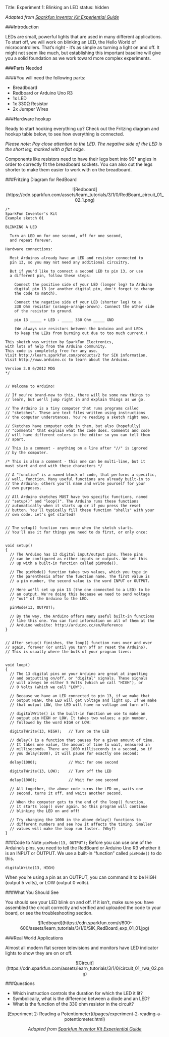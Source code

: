 Title: Experiment 1: Blinking an LED
status: hidden

*Adapted from [Sparkfun Inventor Kit Experiential Guide](https://learn.sparkfun.com/tutorials/sik-experiment-guide-for-arduino---v32?_ga=1.62774956.1058471170.1443294570)*

###Introduction

LEDs are small, powerful lights that are used in many different applications. To start off, we will work on blinking an LED, the Hello World of microcontrollers. That’s right - it’s as simple as turning a light on and off. It might not seem like much, but establishing this important baseline will give you a solid foundation as we work toward more complex experiments.

###Parts Needed

####You will need the following parts:

* Breadboard
* Redboard or Arduino Uno R3
* 1x LED
* 1x 330Ω Resistor
* 2x Jumper Wires

###Hardware hookup

Ready to start hooking everything up? Check out the Fritzing diagram and hookup table below, to see how everything is connected.

*Please note: Pay close attention to the LED. The negative side of the LED is the short leg, marked with a flat edge.*

Components like resistors need to have their legs bent into 90° angles in order to correctly fit the breadboard sockets. You can also cut the legs shorter to make them easier to work with on the breadboard.

###Fritzing Diagram for RedBoard

<center>
![Redboard](https://cdn.sparkfun.com/assets/learn_tutorials/3/1/0/RedBoard_circuit_01_02_1.png)
</center>


```
/*
SparkFun Inventor's Kit
Example sketch 01

BLINKING A LED

  Turn an LED on for one second, off for one second,
  and repeat forever.

Hardware connections:

  Most Arduinos already have an LED and resistor connected to
  pin 13, so you may not need any additional circuitry.

  But if you'd like to connect a second LED to pin 13, or use
  a different pin, follow these steps:

    Connect the positive side of your LED (longer leg) to Arduino
    digital pin 13 (or another digital pin, don't forget to change
    the code to match).
  
    Connect the negative side of your LED (shorter leg) to a 
    330 Ohm resistor (orange-orange-brown). Connect the other side
    of the resistor to ground.

    pin 13 _____ + LED - _____ 330 Ohm _____ GND
	
    (We always use resistors between the Arduino and and LEDs
    to keep the LEDs from burning out due to too much current.)

This sketch was written by SparkFun Electronics,
with lots of help from the Arduino community.
This code is completely free for any use.
Visit http://learn.sparkfun.com/products/2 for SIK information.
Visit http://www.arduino.cc to learn about the Arduino.

Version 2.0 6/2012 MDG
*/


// Welcome to Arduino!

// If you're brand-new to this, there will be some new things to
// learn, but we'll jump right in and explain things as we go.

// The Arduino is a tiny computer that runs programs called
// "sketches". These are text files written using instructions
// the computer understances. You're reading a sketch right now.

// Sketches have computer code in them, but also (hopefully)
// "comments" that explain what the code does. Comments and code
// will have different colors in the editor so you can tell them
// apart.

// This is a comment - anything on a line after "//" is ignored
// by the computer.

/* This is also a comment - this one can be multi-line, but it
must start and end with these characters */

// A "function" is a named block of code, that performs a specific,
// well, function. Many useful functions are already built-in to
// the Arduino; others you'll name and write yourself for your
// own purposes.

// All Arduino sketches MUST have two specific functions, named
// "setup()" and "loop()". The Arduino runs these functions
// automatically when it starts up or if you press the reset
// button. You'll typically fill these function "shells" with your
// own code. Let's get started!


// The setup() function runs once when the sketch starts.
// You'll use it for things you need to do first, or only once:


void setup()
{
  // The Arduino has 13 digital input/output pins. These pins
  // can be configured as either inputs or outputs. We set this
  // up with a built-in function called pinMode().

  // The pinMode() function takes two values, which you type in
  // the parenthesis after the function name. The first value is
  // a pin number, the second value is the word INPUT or OUTPUT.
  
  // Here we'll set up pin 13 (the one connected to a LED) to be
  // an output. We're doing this because we need to send voltage
  // "out" of the Arduino to the LED.

  pinMode(13, OUTPUT);

  // By the way, the Arduino offers many useful built-in functions
  // like this one. You can find information on all of them at the
  // Arduino website: http://arduino.cc/en/Reference
}


// After setup() finishes, the loop() function runs over and over
// again, forever (or until you turn off or reset the Arduino).
// This is usually where the bulk of your program lives:


void loop()
{
  // The 13 digital pins on your Arduino are great at inputting
  // and outputting on/off, or "digital" signals. These signals
  // will always be either 5 Volts (which we call "HIGH"), or
  // 0 Volts (which we call "LOW").

  // Because we have an LED connected to pin 13, if we make that
  // output HIGH, the LED will get voltage and light up. If we make
  // that output LOW, the LED will have no voltage and turn off.

  // digitalWrite() is the built-in function we use to make an
  // output pin HIGH or LOW. It takes two values; a pin number,
  // followed by the word HIGH or LOW:

  digitalWrite(13, HIGH);   // Turn on the LED

  // delay() is a function that pauses for a given amount of time.
  // It takes one value, the amount of time to wait, measured in
  // milliseconds. There are 1000 milliseconds in a second, so if
  // you delay(1000), it will pause for exactly one second:
  
  delay(1000);              // Wait for one second
  
  digitalWrite(13, LOW);    // Turn off the LED
  
  delay(1000);              // Wait for one second

  // All together, the above code turns the LED on, waits one
  // second, turns it off, and waits another second.

  // When the computer gets to the end of the loop() function,
  // it starts loop() over again. So this program will continue
  // blinking the LED on and off!

  // Try changing the 1000 in the above delay() functions to
  // different numbers and see how it affects the timing. Smaller
  // values will make the loop run faster. (Why?)
}
```

###Code to Note</h3>
```pinMode(13, OUTPUT);```
Before you can use one of the Arduino’s pins, you need to tell the RedBoard or Arduino Uno R3 whether it is an INPUT or OUTPUT. We use a built-in “function” called ```pinMode()``` to do this.

```digitalWrite(13, HIGH)```

When you’re using a pin as an OUTPUT, you can command it to be HIGH (output 5 volts), or LOW (output 0 volts).

###What You Should See

You should see your LED blink on and off. If it isn’t, make sure you have assembled the circuit correctly and verified and uploaded the code to your board, or see the troubleshooting section.

<center>
![Redboard](https://cdn.sparkfun.com/r/600-600/assets/learn_tutorials/3/1/0/SIK_RedBoard_exp_01_01.jpg)
</center>

###Real World Applications

Almost all modern flat screen televisions and monitors have LED indicator lights to show they are on or off.

<center>
![Circuit](https://cdn.sparkfun.com/assets/learn_tutorials/3/1/0/circuit_01_rwa_02.png)
</center>

###Questions

* Which instruction controls the duration for which the LED it lit?
* Symbolically, what is the difference between a diode and an LED?
* What is the function of the 330 ohm resistor in the circuit?

<center>
[Experiment 2: Reading a Potentiometer](/pages/experiment-2-reading-a-potentiometer.html)

*Adapted from [Sparkfun Inventor Kit Experiential Guide](https://learn.sparkfun.com/tutorials/sik-experiment-guide-for-arduino---v32?_ga=1.62774956.1058471170.1443294570)*
</center>




